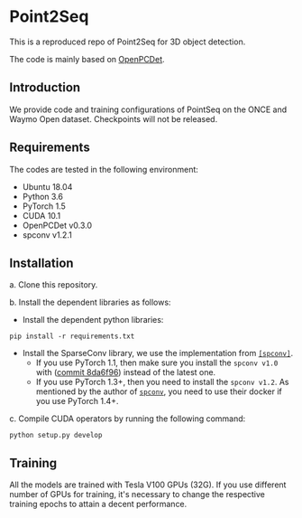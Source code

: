 # Point2Seq

This is a reproduced repo of Point2Seq for 3D object detection. 

The code is mainly based on [OpenPCDet](https://github.com/open-mmlab/OpenPCDet).

## Introduction
We provide code and training configurations of PointSeq on the ONCE and Waymo Open dataset. Checkpoints will not be released.  


## Requirements
The codes are tested in the following environment:
* Ubuntu 18.04
* Python 3.6
* PyTorch 1.5
* CUDA 10.1
* OpenPCDet v0.3.0
* spconv v1.2.1

## Installation
a. Clone this repository.

b. Install the dependent libraries as follows:

* Install the dependent python libraries: 
```
pip install -r requirements.txt 
```

* Install the SparseConv library, we use the implementation from [`[spconv]`](https://github.com/traveller59/spconv). 
    * If you use PyTorch 1.1, then make sure you install the `spconv v1.0` with ([commit 8da6f96](https://github.com/traveller59/spconv/tree/8da6f967fb9a054d8870c3515b1b44eca2103634)) instead of the latest one.
    * If you use PyTorch 1.3+, then you need to install the `spconv v1.2`. As mentioned by the author of [`spconv`](https://github.com/traveller59/spconv), you need to use their docker if you use PyTorch 1.4+. 

c. Compile CUDA operators by running the following command:
```shell
python setup.py develop
```

## Training

All the models are trained with Tesla V100 GPUs (32G). 
If you use different number of GPUs for training, it's necessary to change the respective training epochs to attain a decent performance.
